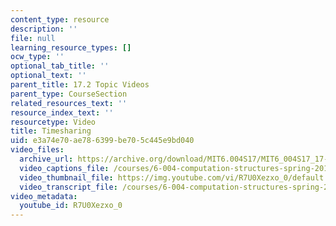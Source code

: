 ```yaml
---
content_type: resource
description: ''
file: null
learning_resource_types: []
ocw_type: ''
optional_tab_title: ''
optional_text: ''
parent_title: 17.2 Topic Videos
parent_type: CourseSection
related_resources_text: ''
resource_index_text: ''
resourcetype: Video
title: Timesharing
uid: e3a74e70-ae78-6399-be70-5c445e9bd040
video_files:
  archive_url: https://archive.org/download/MIT6.004S17/MIT6_004S17_17-02-03_300k.mp4
  video_captions_file: /courses/6-004-computation-structures-spring-2017/eae75ea2b3b75af0ac126418c4f0dfc6_R7U0Xezxo_0.vtt
  video_thumbnail_file: https://img.youtube.com/vi/R7U0Xezxo_0/default.jpg
  video_transcript_file: /courses/6-004-computation-structures-spring-2017/f99f9fc9ec233bda6e714bd2961ef1e1_R7U0Xezxo_0.pdf
video_metadata:
  youtube_id: R7U0Xezxo_0
---
```

